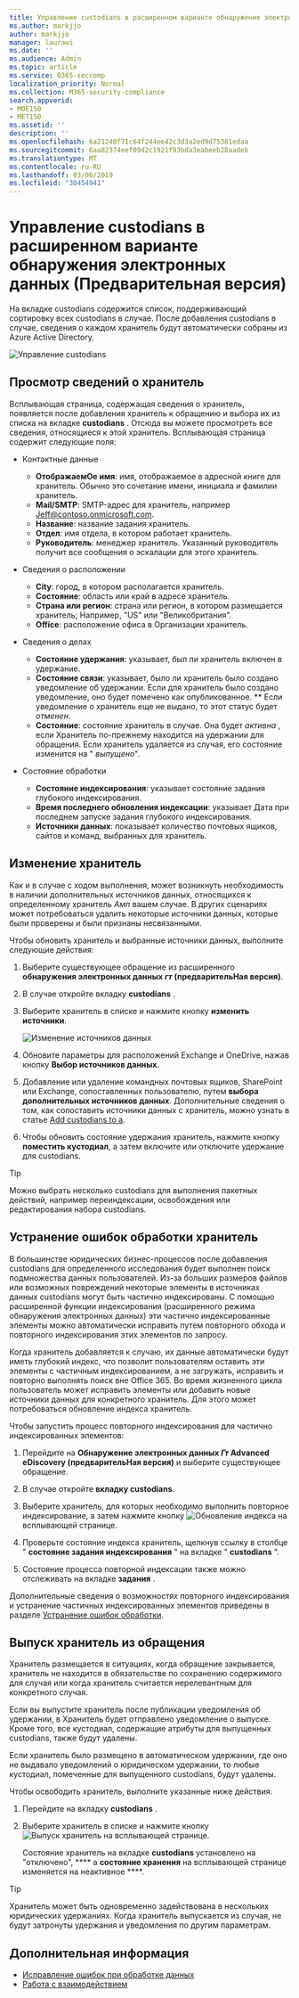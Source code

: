 ```yaml
---
title: Управление custodians в расширенном варианте обнаружения электронных данных (Предварительная версия)
ms.author: markjjo
author: markjjo
manager: laurawi
ms.date: ''
ms.audience: Admin
ms.topic: article
ms.service: O365-seccomp
localization_priority: Normal
ms.collection: M365-security-compliance
search.appverid:
- MOE150
- MET150
ms.assetid: ''
description: ''
ms.openlocfilehash: 6a21240f71c64f244ee42c3d3a2ed9d75381edaa
ms.sourcegitcommit: 6aa82374eef09d2c1921f93bda3eabeeb28aadeb
ms.translationtype: MT
ms.contentlocale: ru-RU
ms.lasthandoff: 03/06/2019
ms.locfileid: "30454941"
---
```

# <a name="manage-custodians-in-an-advanced-ediscovery-preview-case"></a>Управление custodians в расширенном варианте обнаружения электронных данных (Предварительная версия)

На вкладке custodians содержится список, поддерживающий сортировку всех custodians в случае. После добавления custodians в случае, сведения о каждом хранитель будут автоматически собраны из Azure Active Directory.

![Управление custodians](../media/CustodianDetails.PNG)

## <a name="viewing-custodian-details"></a>Просмотр сведений о хранитель

Всплывающая страница, содержащая сведения о хранитель, появляется после добавления хранитель к обращению и выбора их из списка на вкладке **custodians** . Отсюда вы можете просмотреть все сведения, относящиеся к этой хранитель. Всплывающая страница содержит следующие поля:

- Контактные данные

  - **ОтображаемОе имя**: имя, отображаемое в адресной книге для хранитель. Обычно это сочетание имени, инициала и фамилии хранитель.
  - **Mail/SMTP**: SMTP-адрес для хранитель, например Jeff@contoso.onmicrosoft.com.  
  - **Название**: название задания хранитель.
  - **Отдел**: имя отдела, в котором работает хранитель.
  - **Руководитель**: менеджер хранитель. Указанный руководитель получит все сообщения о эскалации для этого хранитель.
  
- Сведения о расположении

  - **City**: город, в котором располагается хранитель.
  - **Состояние**: область или край в адресе хранитель.
  - **Страна или регион**: страна или регион, в котором размещается хранитель; Например, "US" или "Великобритания".
  - **Office**: расположение офиса в Организации хранитель.

- Сведения о делах

  - **Состояние удержания**: указывает, был ли хранитель включен в удержание. 
  - **Состояние связи**: указывает, было ли хранитель было создано уведомление об удержании. Если для хранитель было создано уведомление, оно будет помечено как опубликованное. ** Если уведомление о хранитель еще не выдано, то этот статус будет *отменен*. 
  - **Состояние**: состояние хранитель в случае. Она будет *активна* , если Хранитель по-прежнему находится на удержании для обращения. Если хранитель удаляется из случая, его состояние изменится на " *выпущено*". 

- Состояние обработки

  - **Состояние индексирования**: указывает состояние задания глубокого индексирования.  
  - **Время последнего обновления индексации**: указывает Дата при последнем запуске задания глубокого индексирования.
  - **Источники данных**: показывает количество почтовых ящиков, сайтов и команд, выбранных для хранитель.

## <a name="editing-a-custodian"></a>Изменение хранитель

Как и в случае с ходом выполнения, может возникнуть необходимость в наличии дополнительных источников данных, относящихся к определенному хранитель _Амп_ вашем случае. В других сценариях может потребоваться удалить некоторые источники данных, которые были проверены и были признаны несвязанными.

Чтобы обновить хранитель и выбранные источники данных, выполните следующие действия:

1. Выберите существующее обращение из расширенного **обнаружения электронных данных _гт_ (предварительНая версия)**.
  
2. В случае откройте вкладку **custodians** .
  
3. Выберите хранитель в списке и нажмите кнопку **изменить источники**.

    ![Изменение источников данных](../media/EditCustodianDataSource.PNG)
  
4. Обновите параметры для расположений Exchange и OneDrive, нажав кнопку **Выбор источников данных**.
  
5. Добавление или удаление командных почтовых ящиков, SharePoint или Exchange, сопоставленных пользователю, путем **выбора дополнительных источников данных**. Дополнительные сведения о том, как сопоставить источники данных с хранитель, можно узнать в статье [Add custodians to a](add-custodians-to-case.md).
  
6. Чтобы обновить состояние удержания хранитель, нажмите кнопку **поместить кустодиал**, а затем включите или отключите удержание для custodians.

> [!TIP]
> Можно выбрать несколько custodians для выполнения пакетных действий, например переиндексации, освобождения или редактирования набора custodians.

## <a name="resolving-custodian-processing-errors"></a>Устранение ошибок обработки хранитель

В большинстве юридических бизнес-процессов после добавления custodians для определенного исследования будет выполнен поиск подмножества данных пользователей. Из-за больших размеров файлов или возможных повреждений некоторые элементы в источниках данных custodians могут быть частично индексированы. С помощью расширенной функции индексирования (расширенного режима обнаружения электронных данных) эти частично индексированные элементы можно автоматически исправить путем повторного обхода и повторного индексирования этих элементов по запросу. 

Когда хранитель добавляется к случаю, их данные автоматически будут иметь глубокий индекс, что позволит пользователям оставить эти элементы с частичным индексированием, а не загружать, исправить и повторно выполнять поиск вне Office 365. Во время жизненного цикла пользователь может исправить элементы или добавить новые источники данных для конкретного хранитель. Для этого может потребоваться обновление индекса хранитель. 

Чтобы запустить процесс повторного индексирования для частично индексированных элементов:

1. Перейдите на **Обнаружение электронных данных _Гт_ Advanced eDiscovery (предварительНая версия)** и выберите существующее обращение.

2. В случае откройте **вкладку custodians**. 

3. Выберите хранитель, для которых необходимо выполнить повторное индексирование, а затем нажмите кнопку ![Обновление индекса](../media/UpdateIndex.PNG) на всплывающей странице.

4. Проверьте состояние индекса хранитель, щелкнув ссылку в столбце " **состояние задания индексирования** " на вкладке " **custodians** ".  

5. Состояние процесса повторной индексации также можно отслеживать на вкладке **задания** .

Дополнительные сведения о возможностях повторного индексирования и устранение частичных индексированных элементов приведены в разделе [Устранение ошибок обработки](processing-data-for-case.md).

## <a name="releasing-a-custodian-from-a-case"></a>Выпуск хранитель из обращения

Хранитель размещается в ситуациях, когда обращение закрывается, хранитель не находится в обязательстве по сохранению содержимого для случая или когда хранитель считается нерелевантным для конкретного случая. 

Если вы выпустите хранитель после публикации уведомления об удержании, в Хранитель будет отправлено уведомление о выпуске. Кроме того, все кустодиал, содержащие атрибуты для выпущенных custodians, также будут удалены.

Если хранитель было размещено в автоматическом удержании, где оно не выдавало уведомлений о юридическом удержании, то любые кустодиал, помеченные для выпущенного custodians, будут удалены.  

Чтобы освободить хранитель, выполните указанные ниже действия. 

1.  Перейдите на вкладку **custodians** .

2.  Выберите хранитель в списке и нажмите кнопку ![Выпуск хранитель](../media/ReleaseCustodian.PNG) на всплывающей странице.

    Состояние хранитель на вкладке **custodians** установлено на "отключено", **** а **состояние хранения** на всплывающей странице изменяется на неактивное ****. 

> [!TIP]
> Хранитель может быть одновременно задействована в нескольких юридических удержаниях. Когда хранитель выпускается из случая, не будут затронуты удержания и уведомления по другим параметрам.

## <a name="related-information"></a>Дополнительная информация

 - [Исправление ошибок при обработке данных](error-remediation.md) 
- [Работа с взаимодействием](managing-custodian-communications.md)
